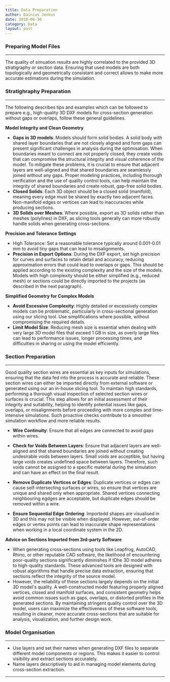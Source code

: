 ```yaml
---
title: Data Preparation
author: Dainius Jenkus
date: 2010-06-30
category: Data
layout: post
---
```

### Preparing Model Files
---

The quality of simuation results are highly correlated to the provided 3D stratigraphy or section data. Ensuring that used models are both topologically and geometrically consistant and correct allows to make more accurate estimations during the simulation.


### Stratighraphy Preparation
---
The following describes tips and examples which can be followed to prepare e.g., high-quality 3D DXF models for cross-section generation without gaps or overlaps, follow these general guidelines.

**Model Integrity and Clean Geometry**


* **Gaps in 3D models**: Models should form solid bodies. A solid body with shared layer boundaries that are not closely aligned and form gaps can present significant challenges in analysis during the optimisation. When boundaries meant to connect are not properly closed, they create voids that can compromise the structural integrity and visual coherence of the model. To mitigate these problems, it is crucial to ensure that adjacent layers are well-aligned and that shared boundaries are seamlessly joined without any gaps. Proper modeling practices, including thorough verification and the use of quality control tools, can help maintain the integrity of shared boundaries and create robust, gap-free solid bodies.
* **Closed Solids**: Each 3D object should be a closed solid (manifold), meaning every edge must be shared by exactly two adjacent faces. Non-manifold edges or vertices can lead to inaccuracies while producing sections.
* **3D Solids over Meshes**: Where possible, export as 3D solids rather than meshes (polylines) in DXF, as slicing tools generally can more robustly handle solids when generating cross-sections.

**Precision and Tolerance Settings**
* High Tolerance: Set a reasonable tolerance typically around 0.001-0.01 mm to avoid tiny gaps that can lead to misalignments.
* **Precision in Export Options**: During the DXF export, set high precision for curves and surfaces to retain detail and accuracy, reducing approximation errors that could lead to overlaps or gaps. This should be applied according to the existing complexity and the size of the models. Models with high complexity should be either simplified (e.g., reduced mesh) or sections could be directly imported to the projects (as described in the next paragraph).

**Simplified Geometry for Complex Models**
* **Avoid Excessive Complexity**: Highly detailed or excessively complex models can be problematic, particularly in cross-sectional generation using our slicing tool. Use simplifications where possible, without compromising the required details.
* **Limit Model Size**: Reducing mesh size is essential when dealing with very large 3D model files that exceed 1 GB in size, as overly large files can lead to performance issues, longer processing times, and difficulties in sharing or using the model efficiently.

### Section Preparation
---

Good quality section wires are essential as key inputs for simulations, ensuring that the data fed into the process is accurate and reliable. These section wires can either be imported directly from external software or generated using our an in-house slicing tool. To maintain high standards, performing a thorough visual inspection of selected section wires or surfaces is crucial. This step allows for an initial assessment of their integrity and suitability, helping to identify potential issues like gaps, overlaps, or misalignments before proceeding with more complex and time-intensive simulations. Such proactive checks contribute to a smoother simulation workflow and more reliable results.

* **Wire Continuity**: Ensure that all edges are connected to avoid gaps within wires.
* **Check for Voids Between Layers**: Ensure that adjacent layers are well-aligned and that shared boundaries are joined without creating undesirable voids between layers. Small voids are acceptible, but having large voids creates undefined space between layers. Therefore, such voids cannot be assigned to a specific material during the simulation and can have an effect on the final result.

* **Remove Duplicate Vertices or Edges**: Duplicate vertices or edges can cause self-intersecting surfaces or wires, so ensure that vertices are unique and shared only when appropriate. Shared vertices connecting neighbouring egdges are acceptable, but duplicate edges should be removed within a wire. 
* **Ensure Sequential Edge Ordering**: Importedd shapes are visualised in 3D and this may not be visible when displayed. However, out-of-order edges or vertex points can lead to inaccurate shape representations when working in a local coordinate system in the 2D.

**Advice on Sections Imported from 3rd-party Software**

* When generating cross-sections using tools like Leapfrog, AutoCAD, Rhino, or other reputable CAD software, the likelihood of encountering poor-quality sections significantly diminishes if tDhe 3D model adheres to high-quality standards. These advanced tools are designed with robust algorithms that handle precise data extraction, ensuring that sections reflect the integrity of the source model. 
* However, the reliability of these sections largely depends on the initial 3D model's quality. A well-constructed model featuring properly aligned vertices, closed and manifold surfaces, and consistent geometry helps avoid common issues such as gaps, overlaps, or distorted profiles in the generated sections. By maintaining stringent quality control over the 3D model, users can maximize the effectiveness of these software tools, resulting in cleaner, more accurate cross-sections that are suitable for analysis, visualization, and further design work.

 
### Model Organisation
---
* Use layers and set their names when generating DXF files to separate different model components or regions. This makes it easier to control visibility and extract sections accurately.
* Name layers descriptively to aid in managing model elements during cross-section extraction.




---

 
